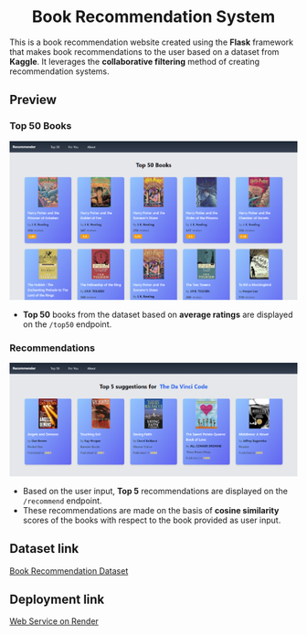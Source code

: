 <h1 align="center">Book Recommendation System</h1>

This is a book recommendation website created using the **Flask** framework that makes book recommendations to the user based on a dataset from **Kaggle**. It leverages the **collaborative filtering** method of creating recommendation systems.

## Preview
### Top 50 Books
![Top 50 Page preview](./static/ss_top50.png)
- **Top 50** books from the dataset based on **average ratings** are displayed on the `/top50` endpoint.

### Recommendations
![Recommender Page preview](./static/ss_rec.png)
* Based on the user input, **Top 5** recommendations are displayed on the `/recommend` endpoint.
* These recommendations are made on the basis of **cosine similarity** scores of the books with respect to the book provided as user input.

## Dataset link
[Book Recommendation Dataset](https://www.kaggle.com/datasets/arashnic/book-recommendation-dataset)

## Deployment link
[Web Service on Render](https://book-recommender-system-olce.onrender.com/)
